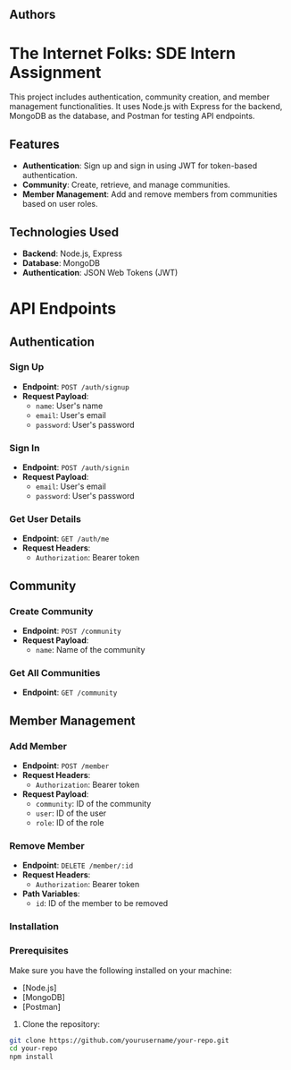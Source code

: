 
## Authors
# The Internet Folks: SDE Intern Assignment
This project includes authentication, community creation, and member management functionalities. It uses Node.js with Express for the backend, MongoDB as the database, and Postman for testing API endpoints.
## Features
- **Authentication**: Sign up and sign in using JWT for token-based authentication.
- **Community**: Create, retrieve, and manage communities.
- **Member Management**: Add and remove members from communities based on user roles.
## Technologies Used
- **Backend**: Node.js, Express
- **Database**: MongoDB
- **Authentication**: JSON Web Tokens (JWT)
# API Endpoints
## Authentication
### Sign Up
- **Endpoint**: `POST /auth/signup`
- **Request Payload**:
  - `name`: User's name
  - `email`: User's email
  - `password`: User's password
### Sign In
- **Endpoint**: `POST /auth/signin`
- **Request Payload**:
  - `email`: User's email
  - `password`: User's password
### Get User Details
- **Endpoint**: `GET /auth/me`
- **Request Headers**:
  - `Authorization`: Bearer token
## Community
### Create Community
- **Endpoint**: `POST /community`
- **Request Payload**:
  - `name`: Name of the community
### Get All Communities
- **Endpoint**: `GET /community`
## Member Management
### Add Member

- **Endpoint**: `POST /member`
- **Request Headers**:
  - `Authorization`: Bearer token
- **Request Payload**:
  - `community`: ID of the community
  - `user`: ID of the user
  - `role`: ID of the role

### Remove Member

- **Endpoint**: `DELETE /member/:id`
- **Request Headers**:
  - `Authorization`: Bearer token
- **Path Variables**:
  - `id`: ID of the member to be removed




### Installation


### Prerequisites

Make sure you have the following installed on your machine:

- [Node.js]
- [MongoDB]
- [Postman]

1. Clone the repository:

```bash
git clone https://github.com/yourusername/your-repo.git
cd your-repo
npm install
